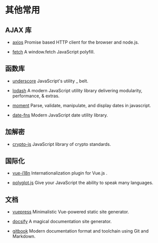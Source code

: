 # 其他常用

## AJAX 库

* [axios](https://github.com/mzabriskie/axios) Promise based HTTP client for the browser and node.js.

* [fetch](https://github.com/github/fetch) A window.fetch JavaScript polyfill.

## 函数库

* [underscore](https://github.com/jashkenas/underscore) JavaScript's utility _ belt.

* [lodash](https://github.com/lodash/lodash) A modern JavaScript utility library delivering modularity, performance, & extras. 

* [moment](https://github.com/moment/moment) Parse, validate, manipulate, and display dates in javascript.

* [date-fns](https://github.com/date-fns/date-fns) Modern JavaScript date utility library.

## 加解密

* [crypto-js](https://github.com/brix/crypto-js) JavaScript library of crypto standards.

## 国际化

* [vue-i18n](https://github.com/kazupon/vue-i18n) Internationalization plugin for Vue.js .

* [polyglot.js](https://github.com/airbnb/polyglot.js) Give your JavaScript the ability to speak many languages. 

## 文档

* [vuepress](https://github.com/vuejs/vuepress) Minimalistic Vue-powered static site generator.

* [docsify](https://github.com/QingWei-Li/docsify) A magical documentation site generator.

* [gitbook](https://github.com/GitbookIO/gitbook) Modern documentation format and toolchain using Git and Markdown.
